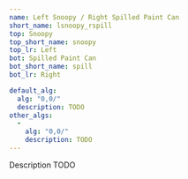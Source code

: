 ```yaml
---
name: Left Snoopy / Right Spilled Paint Can
short_name: lsnoopy_rspill
top: Snoopy
top_short_name: snoopy
top_lr: Left
bot: Spilled Paint Can
bot_short_name: spill
bot_lr: Right

default_alg:
  alg: "0,0/"
  description: TODO
other_algs:
  -
    alg: "0,0/"
    description: TODO
---
```


Description TODO

